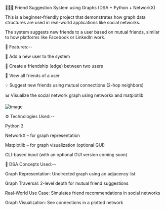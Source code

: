 🧑‍🤝‍🧑 Friend Suggestion System using Graphs (DSA + Python + NetworkX)

This is a beginner-friendly project that demonstrates how graph data structures are used in real-world applications like social networks.

The system suggests new friends to a user based on mutual friends, similar to how platforms like Facebook or LinkedIn work.

📌 Features:--

👤 Add a new user to the system

🤝 Create a friendship (edge) between two users

📃 View all friends of a user

💡 Suggest new friends using mutual connections (2-hop neighbors)

📊 Visualize the social network graph using networkx and matplotlib

![image](https://github.com/user-attachments/assets/7c89c281-1470-4464-899d-4ff6214304b9)

⚙️ Technologies Used:--

Python 3

NetworkX – for graph representation

Matplotlib – for graph visualization (optional GUI)

CLI-based input (with an optional GUI version coming soon)

🧠 DSA Concepts Used:--

Graph Representation: Undirected graph using an adjacency list

Graph Traversal: 2-level depth for mutual friend suggestions

Real-World Use Case: Simulates friend recommendations in social networks

Graph Visualization: See connections in a plotted network
